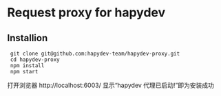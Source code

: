 # Request proxy for hapydev

## Installion

```
 git clone git@github.com:hapydev-team/hapydev-proxy.git
 cd hapydev-proxy
 npm install
 npm start
```

打开浏览器 http://localhost:6003/
显示“hapydev 代理已启动!”即为安装成功
